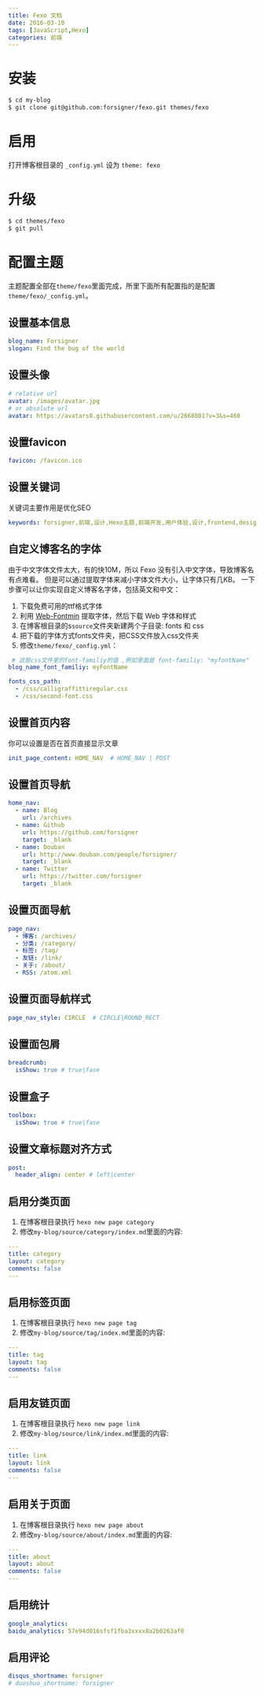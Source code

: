 ```yaml
---
title: Fexo 文档
date: 2016-03-10
tags: [JavaScript,Hexo]
categories: 前端
---
```


# 安装

```bash
$ cd my-blog
$ git clone git@github.com:forsigner/fexo.git themes/fexo
```

# 启用

打开博客根目录的 `_config.yml` 设为 `theme: fexo`

# 升级

```bash
$ cd themes/fexo
$ git pull
```

# 配置主题

主题配置全部在`theme/fexo`里面完成，所里下面所有配置指的是配置`theme/fexo/_config.yml`。

## 设置基本信息
```yml
blog_name: Forsigner
slogan: Find the bug of the world
```

## 设置头像

``` yml
# relative url
avatar: /images/avatar.jpg
# or absolute url
avatar: https://avatars0.githubusercontent.com/u/2668081?v=3&s=460
```

## 设置favicon

``` yml
favicon: /favicon.ico
```

## 设置关键词

关键词主要作用是优化SEO

```yml
keywords: forsigner,前端,设计,Hexo主题,前端开发,用户体验,设计,frontend,design,nodejs,JavaScript
```

## 自定义博客名的字体

由于中文字体文件太大，有的快10M，所以 Fexo 没有引入中文字体，导致博客名有点难看。
但是可以通过提取字体来减小字体文件大小，让字体只有几KB。
一下步骤可以让你实现自定义博客名字体，包括英文和中文：

1. 下载免费可用的ttf格式字体
2. 利用 [Web-Fontmin](http://fontmin.forsigner.com/) 提取字体，然后下载 Web 字体和样式
3. 在博客根目录的s`source`文件夹新建两个子目录: fonts 和 css
4. 把下载的字体方式fonts文件夹，把CSS文件放入css文件夹
5. 修改`theme/fexo/_config.yml`：

```yml
 # 这是css文件里的font-familiy的值 ,例如里面是 font-familiy: "myfontName"
blog_name_font_familiy: myFontName

fonts_css_path:
  - /css/calligraffittiregular.css
  - /css/second-font.css

```

## 设置首页内容

你可以设置是否在首页直接显示文章

```yml
init_page_content: HOME_NAV  # HOME_NAV | POST
```

## 设置首页导航

```yml
home_nav:
  - name: Blog
    url: /archives
  - name: Github
    url: https://github.com/forsigner
    target: _blank
  - name: Douban
    url: http://www.douban.com/people/forsigner/
    target: _blank
  - name: Twitter
    url: https://twitter.com/forsigner
    target: _blank

```

## 设置页面导航

```yml
page_nav:
  - 博客: /archives/
  - 分类: /category/
  - 标签: /tag/
  - 友链: /link/
  - 关于: /about/
  - RSS: /atom.xml
```

## 设置页面导航样式

```yml
page_nav_style: CIRCLE  # CIRCLE|ROUND_RECT
```

## 设置面包屑

```yml
breadcrumb:
  isShow: true # true|fase
```

## 设置盒子

```yml
toolbox:
  isShow: true # true|fase
```

## 设置文章标题对齐方式

```yml
post:
  header_align: center # left|center
```

## 启用分类页面

1. 在博客根目录执行 `hexo new page category`
2. 修改`my-blog/source/category/index.md`里面的内容:

```yml
---
title: category
layout: category
comments: false
---
```

## 启用标签页面

1. 在博客根目录执行 `hexo new page tag`
2. 修改`my-blog/source/tag/index.md`里面的内容:

```yml
---
title: tag
layout: tag
comments: false
---
```

## 启用友链页面

1. 在博客根目录执行 `hexo new page link`
2. 修改`my-blog/source/link/index.md`里面的内容:

```yml
---
title: link
layout: link
comments: false
---
```

## 启用关于页面

1. 在博客根目录执行 `hexo new page about`
2. 修改`my-blog/source/about/index.md`里面的内容:

```yml
---
title: about
layout: about
comments: false
---
```

## 启用统计

```yml
google_analytics:
baidu_analytics: 57e94d016sfsf1fba3xxxx8a2b0263af0
```

## 启用评论

```yml
disqus_shortname: forsigner
# duoshuo_shortname: forsigner
```

